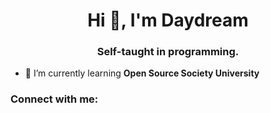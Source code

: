 <h1 align="center">Hi 👋, I'm Daydream</h1>
<h3 align="center">Self-taught in programming.</h3>

- 🌱 I’m currently learning **Open Source Society University**

<h3 align="left">Connect with me:</h3>
<p align="left">
</p>

